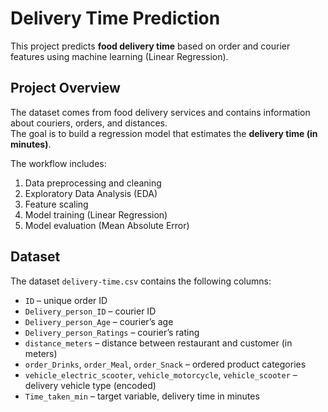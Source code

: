 # Delivery Time Prediction

This project predicts **food delivery time** based on order and courier features using machine learning (Linear Regression).

## Project Overview
The dataset comes from food delivery services and contains information about couriers, orders, and distances.  
The goal is to build a regression model that estimates the **delivery time (in minutes)**.

The workflow includes:
1. Data preprocessing and cleaning
2. Exploratory Data Analysis (EDA)
3. Feature scaling
4. Model training (Linear Regression)
5. Model evaluation (Mean Absolute Error)

## Dataset

The dataset `delivery-time.csv` contains the following columns:

- `ID` – unique order ID  
- `Delivery_person_ID` – courier ID  
- `Delivery_person_Age` – courier’s age  
- `Delivery_person_Ratings` – courier’s rating  
- `distance_meters` – distance between restaurant and customer (in meters)  
- `order_Drinks`, `order_Meal`, `order_Snack` – ordered product categories  
- `vehicle_electric_scooter`, `vehicle_motorcycle`, `vehicle_scooter` – delivery vehicle type (encoded)  
- `Time_taken_min` – target variable, delivery time in minutes  
